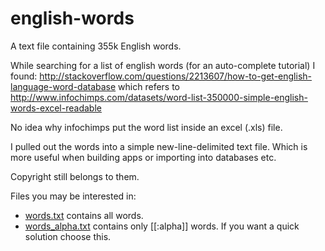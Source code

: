 english-words
=============

A text file containing 355k English words. 

While searching for a list of english words (for an auto-complete tutorial)
I found: http://stackoverflow.com/questions/2213607/how-to-get-english-language-word-database which refers to http://www.infochimps.com/datasets/word-list-350000-simple-english-words-excel-readable 

No idea why infochimps put the word list inside an excel (.xls) file.

I pulled out the words into a simple new-line-delimited text file.
Which is more useful when building apps or importing into databases etc.

Copyright still belongs to them.

Files you may be interested in:

-  [words.txt](english-words/words.txt) contains all words.
-  [words_alpha.txt](english-words/words_alpha.txt) contains only [[:alpha]] words. If you want a quick solution choose this.

